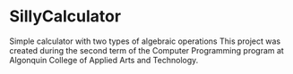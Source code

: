 # SillyCalculator
Simple calculator with two types of algebraic operations
This project was created during the second term of the Computer Programming program at Algonquin College of Applied Arts and Technology.
